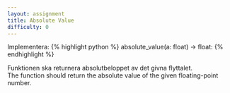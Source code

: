 ```yaml
---
layout: assignment
title: Absolute Value
difficulty: 0
---
```

Implementera:
{% highlight python %}
absolute_value(a: float) -> float:
{% endhighlight %}

<div class="swedish" markdown="1">
Funktionen ska returnera absolutbeloppet av det givna flyttalet.
</div>

<div class="english" markdown="1">
The function should return the absolute value of the given floating-point number.
</div>

<script>

const solution = `

def absolute_value(a):
    return abs(a)

`

new Assignment(
    'absolute_value',
    () => {
        return [(Math.floor(Math.random() * 200001) - 100000) / 100]
    },
    solution
)

</script>
